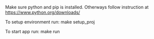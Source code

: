 Make sure python and pip is installed. Otherways follow instruction at https://www.python.org/downloads/

To setup environment run:
    make setup_proj

To start app run:
    make run